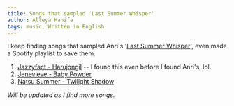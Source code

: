 ```yaml
---
title: Songs that sampled 'Last Summer Whisper'
author: Alleya Hanifa
tags: music, Written in English
---
```


I keep finding songs that sampled Anri's '[Last Summer Whisper](https://www.youtube.com/watch?v=SNq4zqTN_DQ)', even made a Spotify playlist to save them.

1. [Jazzyfact - Harujongil](https://www.youtube.com/watch?v=nit5V_K8uV4) -- I found this even before I found Anri's, lol.
2. [Jenevieve - Baby Powder](https://www.youtube.com/watch?v=O1Qh7j1yD8Y)
3. [Natsu Summer - Twilight Shadow](https://www.youtube.com/watch?v=6BHZz-d3r_g)

*Will be updated as I find more songs.*


